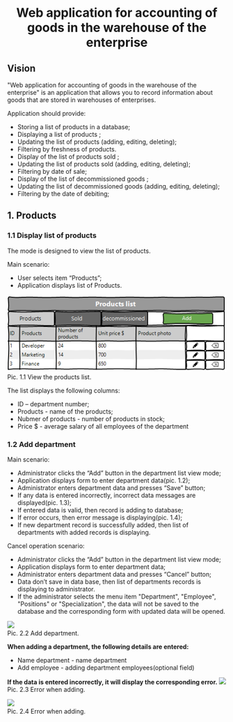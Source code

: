 <h1 align="center">Web application for accounting of goods in the warehouse of the enterprise</h1>

## Vision

"Web application for accounting of goods in 
the warehouse of the enterprise"
is an application that allows you to record
information about goods that are stored 
in warehouses of enterprises.

Application should provide:

* Storing a list of products
in a database;
* Displaying a list of products ;
* Updating the list of products
(adding, editing, deleting);
* Filtering by freshness of products.
* Display of the list of products sold ;
* Updating the list of products sold
(adding, editing, deleting);
* Filtering by date of sale;
* Display of the list of decommissioned goods ;
* Updating the list of decommissioned goods
(adding, editing, deleting);
* Filtering by the date of debiting;

## 1. Products
### 1.1 Display list of products
The mode is designed to view the list of products.

Main scenario:
* User selects item “Products”;
* Application displays list of Products.

![](Products.PNG)
<br>Pic. 1.1 View the products list.

The list displays the following columns:
* ID – department number;
* Products - name of the products;
* Nubmer of products - number of products in stock;
* Price $ - average salary of all employees of the department
### 1.2 Add department

Main scenario:
* Administrator clicks the “Add” button in the 
department list view mode;
* Application displays form to enter department 
data(pic. 1.2);
* Administrator enters department data and presses 
“Save” button;
* If any data is entered incorrectly, incorrect 
data messages are displayed(pic. 1.3);
* If entered data is valid, then record is adding 
to database;
* If error occurs, then error message is
displaying(pic. 1.4);
* If new department record is successfully added,
then list of departments with added records is displaying.

Cancel operation scenario:
* Administrator clicks the “Add” button in the 
department list view mode;
* Application displays form to enter department data;
* Administrator enters department data and 
presses “Cancel” button;
* Data don’t save in data base, then list of 
departments records is displaying to administrator.
* If the administrator selects the menu item 
"Department", "Employee", "Positions" or 
"Specialization", the data will not be saved to the 
database and the corresponding form with updated data
will be opened.

![](add_departmentt.jpg)
<br>Pic. 2.2 Add department.

<b>When adding a department, the following details are entered:</b>
* Name department - name department
* Add employee - adding department employees(optional field)


<b>If the data is entered incorrectly, it will display the corresponding error.</b>
![](add_error_department.jpg)
<br>Pic. 2.3 Error when adding.

![](add_error_department1.jpg)
<br>Pic. 2.4 Error when adding.
